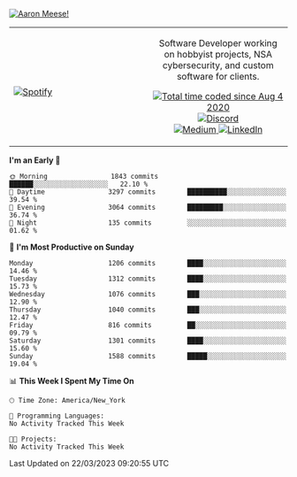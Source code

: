 [![Aaron Meese!](https://user-images.githubusercontent.com/17814535/88975338-a2aabf00-d27f-11ea-963f-8a19608716b4.png)](https://github.com/ajmeese7/readme-ascii "README ASCII")

<!-- Modified from project here: https://github.com/novatorem/novatorem -->
<table width="100%">
  <tr>
  <td width="50%">

&nbsp; <br> [![Spotify](https://ajmeese7.vercel.app/api/spotify)](https://open.spotify.com/user/ajmeese)

  </td>
  <td width="50%">
    <p align="center">
    Software Developer working on hobbyist projects, NSA cybersecurity, and custom software for clients.
    </p>
    <p align="center">
      <a href="https://wakatime.com/@f726891d-3b02-46cd-9b60-e8c59f9e2b14">
        <img src="https://wakatime.com/badge/user/f726891d-3b02-46cd-9b60-e8c59f9e2b14.svg" alt="Total time coded since Aug 4 2020" title="WakaTime" />
      </a>
      <a href="http://link.aaronmeese.com/discord">
        <img src="https://img.shields.io/badge/discord-ajmeese7%234835-369?style=flat-square&logo=discord&logoColor=white&color=purple" alt="Discord" title="Discord">
      </a>
      <br />
      <a href="https://link.aaronmeese.com/medium">
        <img src="https://img.shields.io/badge/medium-ajmeese7-1DB954?style=flat-square&logo=medium&logoColor=white" alt="Medium" title="Medium">
      </a>
      <a href="https://link.aaronmeese.com/linkedin">
        <img src="https://img.shields.io/badge/linkedIn-aaronmeese-1DB954?style=flat-square&logo=linkedin&logoColor=white&color=blue" alt="LinkedIn" title="LinkedIn">
      </a>
    </p>
  </td>

</table>

[//]: <> (The `&nbsp;` is to have Aphelion take up more space)

<!--START_SECTION:waka-->
**I'm an Early 🐤** 

```text
🌞 Morning                1843 commits        ██████░░░░░░░░░░░░░░░░░░░   22.10 % 
🌆 Daytime                3297 commits        ██████████░░░░░░░░░░░░░░░   39.54 % 
🌃 Evening                3064 commits        █████████░░░░░░░░░░░░░░░░   36.74 % 
🌙 Night                  135 commits         ░░░░░░░░░░░░░░░░░░░░░░░░░   01.62 % 
```
📅 **I'm Most Productive on Sunday** 

```text
Monday                   1206 commits        ████░░░░░░░░░░░░░░░░░░░░░   14.46 % 
Tuesday                  1312 commits        ████░░░░░░░░░░░░░░░░░░░░░   15.73 % 
Wednesday                1076 commits        ███░░░░░░░░░░░░░░░░░░░░░░   12.90 % 
Thursday                 1040 commits        ███░░░░░░░░░░░░░░░░░░░░░░   12.47 % 
Friday                   816 commits         ██░░░░░░░░░░░░░░░░░░░░░░░   09.79 % 
Saturday                 1301 commits        ████░░░░░░░░░░░░░░░░░░░░░   15.60 % 
Sunday                   1588 commits        █████░░░░░░░░░░░░░░░░░░░░   19.04 % 
```


📊 **This Week I Spent My Time On** 

```text
🕑︎ Time Zone: America/New_York

💬 Programming Languages: 
No Activity Tracked This Week

🐱‍💻 Projects: 
No Activity Tracked This Week
```


 Last Updated on 22/03/2023 09:20:55 UTC
<!--END_SECTION:waka-->
